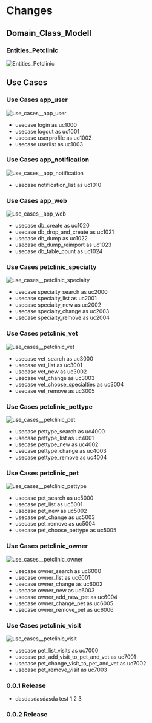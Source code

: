 # Changes

## Domain_Class_Modell

### Entities_Petclinic
![Entities_Petclinic](uml/Domain_Class_Modell__Entities_Petclinic.png)

## Use Cases

### Use Cases app_user
![use_cases__app_user](../project/app_web/use_cases__app_user.png)
* usecase login as uc1000
* usecase logout as uc1001
* usecase userprofile as uc1002
* usecase userlist as uc1003

### Use Cases app_notification
![use_cases__app_notification](../project/app_web/use_cases__app_notification.png)
* usecase notification_list as uc1010

### Use Cases app_web
![use_cases__app_web](../project/app_web/use_cases__app_web.png)
* usecase db_create as uc1020
* usecase db_drop_and_create as uc1021
* usecase db_dump as uc1022
* usecase db_dump_reimport as uc1023
* usecase db_table_count as uc1024

### Use Cases petclinic_specialty
![use_cases__petclinic_specialty](uml/use_cases__petclinic_specialty.png)
* usecase specialty_search as uc2000
* usecase specialty_list as uc2001
* usecase specialty_new as uc2002
* usecase specialty_change as uc2003
* usecase specialty_remove as uc2004

### Use Cases petclinic_vet
![use_cases__petclinic_vet](uml/use_cases__petclinic_vet.png)
* usecase vet_search as uc3000
* usecase vet_list as uc3001
* usecase vet_new as uc3002
* usecase vet_change as uc3003
* usecase vet_choose_specialties as uc3004
* usecase vet_remove as uc3005

### Use Cases petclinic_pettype
![use_cases__petclinic_pet](uml/use_cases__petclinic_pet.png)
* usecase pettype_search as uc4000
* usecase pettype_list as uc4001
* usecase pettype_new as uc4002
* usecase pettype_change as uc4003
* usecase pettype_remove as uc4004

### Use Cases petclinic_pet
![use_cases__petclinic_pettype](uml/use_cases__petclinic_pettype.png)
* usecase pet_search as uc5000
* usecase pet_list as uc5001
* usecase pet_new as uc5002
* usecase pet_change as uc5003
* usecase pet_remove as uc5004
* usecase pet_choose_pettype as uc5005

### Use Cases petclinic_owner
![use_cases__petclinic_owner](uml/use_cases__petclinic_owner.png)
* usecase owner_search as uc6000
* usecase owner_list as uc6001
* usecase owner_change as uc6002
* usecase owner_new as uc6003
* usecase owner_add_new_pet as uc6004
* usecase owner_change_pet as uc6005
* usecase owner_remove_pet as uc6006

### Use Cases petclinic_visit
![use_cases__petclinic_visit](uml/use_cases__petclinic_visit.png)
* usecase pet_list_visits as uc7000
* usecase pet_add_visit_to_pet_and_vet as uc7001
* usecase pet_change_visit_to_pet_and_vet as uc7002
* usecase pet_remove_visit as uc7003


### 0.0.1 Release

* dasdasdasdasda test 1 2 3

### 0.0.2 Release

